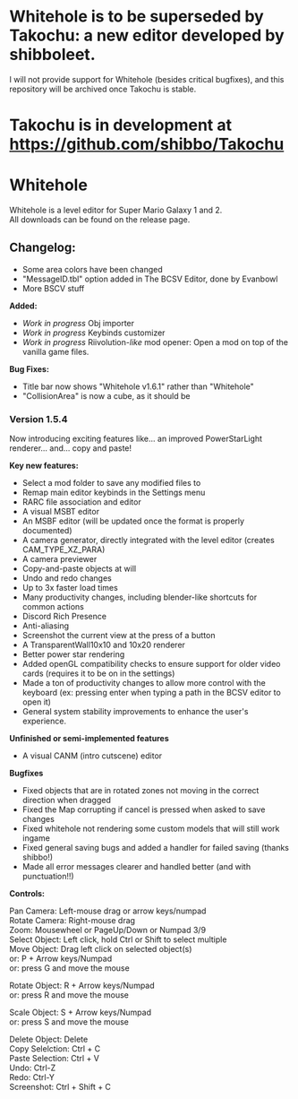 # Whitehole is to be superseded by Takochu: a new editor developed by shibboleet.
I will not provide support for Whitehole (besides critical bugfixes), and this repository will be archived once Takochu is stable. 
# Takochu is in development at https://github.com/shibbo/Takochu


# Whitehole
Whitehole is a level editor for Super Mario Galaxy 1 and 2.  
All downloads can be found on the release page.  
  
## Changelog:  
- Some area colors have been changed
- "MessageID.tbl" option added in The BCSV Editor, done by Evanbowl
- More BSCV stuff

**Added:**
- *Work in progress* Obj importer
- *Work in progress* Keybinds customizer
- *Work in progress* Riivolution-*like* mod opener: Open a mod on top of the vanilla game files.

**Bug Fixes:**
- Title bar now shows "Whitehole v1.6.1" rather than "Whitehole"
- "CollisionArea" is now a cube, as it should be


### Version 1.5.4

Now introducing exciting features like... an improved PowerStarLight renderer... and... copy and paste!

**Key new features:**
- Select a mod folder to save any modified files to
- Remap main editor keybinds in the Settings menu
- RARC file association and editor
- A visual MSBT editor
- An MSBF editor (will be updated once the format is properly documented)
- A camera generator, directly integrated with the level editor (creates CAM_TYPE_XZ_PARA)
- A camera previewer
- Copy-and-paste objects at will
- Undo and redo changes
- Up to 3x faster load times
- Many productivity changes, including blender-like shortcuts for common actions
- Discord Rich Presence
- Anti-aliasing
- Screenshot the current view at the press of a button
- A TransparentWall10x10 and 10x20 renderer
- Better power star rendering
- Added openGL compatibility checks to ensure support for older video cards (requires it to be on in the settings)
- Made a ton of productivity changes to allow more control with the keyboard (ex: pressing enter when typing a path in the BCSV editor to open it)
- General system stability improvements to enhance the user's experience.

**Unfinished or semi-implemented features**
- A visual CANM (intro cutscene) editor

**Bugfixes**
- Fixed objects that are in rotated zones not moving in the correct direction when dragged
- Fixed the Map corrupting if cancel is pressed when asked to save changes
- Fixed whitehole not rendering some custom models that will still work ingame
- Fixed general saving bugs and added a handler for failed saving (thanks shibbo!)
- Made all error messages clearer and handled better (and with punctuation!!)

**Controls:**  
  
Pan Camera: Left-mouse drag or arrow keys/numpad  
Rotate Camera: Right-mouse drag  
Zoom: Mousewheel or PageUp/Down or Numpad 3/9  
Select Object: Left click, hold Ctrl or Shift to select multiple  
Move Object: Drag left click on selected object(s)  
or: P + Arrow keys/Numpad  
or: press G and move the mouse  
  
Rotate Object: R + Arrow keys/Numpad  
or: press R and move the mouse  
  
Scale Object: S + Arrow keys/Numpad  
or: press S and move the mouse  
  
Delete Object: Delete  
Copy Selelction: Ctrl + C  
Paste Selection: Ctrl + V  
Undo: Ctrl-Z  
Redo: Ctrl-Y  
Screenshot: Ctrl + Shift + C  
